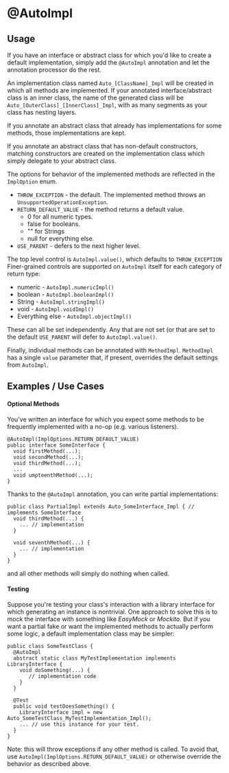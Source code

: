 # @AutoImpl

## Usage
If you have an interface or abstract class for which you'd like to create a default implementation,
simply add the `@AutoImpl` annotation and let the annotation processor do the rest.

An implementation class named `Auto_[ClassName]_Impl` will be created in which all methods are implemented.
If your annotated interface/abstract class is an inner class, the name of the generated class will
be `Auto_[OuterClass]_[InnerClass]_Impl`, with as many segments as your class has nesting layers.

If you annotate an abstract class that already has implementations for some methods, those
 implementations are kept.

If you annotate an abstract class that has non-default constructors, matching constructors are
created on the implementation class which simply delegate to your abstract class.

The options for behavior of the implemented methods are reflected in the
`ImplOption` enum.

* `THROW_EXCEPTION` - the default.  The implemented method throws an `UnsupportedOperationException`.
* `RETURN_DEFAULT_VALUE` - the method returns a default value.
    * 0 for all numeric types.
    * false for booleans.
    * "" for Strings
    * null for everything else.
* `USE_PARENT` - defers to the next higher level.

The top level control is `AutoImpl.value()`, which defaults to `THROW_EXCEPTION`
Finer-grained controls are supported on `AutoImpl` itself
for each category of return type:

  * numeric - `AutoImpl.numericImpl()`
  * boolean - `AutoImpl.booleanImpl()`
  * String - `AutoImpl.stringImpl()`
  * void - `AutoImpl.voidImpl()`
  * Everything else - `AutoImpl.objectImpl()`

These can all be set independently.  Any that are not set (or that are set to the default `USE_PARENT`
will defer to `AutoImpl.value()`.

Finally, individual methods can be annotated with `MethodImpl`.
`MethodImpl` has a single `value` parameter that, if present, overrides the default settings
 from `AutoImpl`.

## Examples / Use Cases
#### Optional Methods
You've written an interface for which you expect some methods to be frequently implemented with a
no-op (e.g. various listeners).

    @AutoImpl(ImplOptions.RETURN_DEFAULT_VALUE)
    public interface SomeInterface {
      void firstMethod(...);
      void secondMethod(...);
      void thirdMethod(...);
      ...
      void umpteenthMethod(...);
    }

Thanks to the `@AutoImpl` annotation, you can write partial implementations:

    public class PartialImpl extends Auto_SomeInterface_Impl { // implements SomeInterface
      void thirdMethod(...) {
        ... // implementation
      }

      void seventhMethod(...) {
        ... // implementation
      }
    }
 
and all other methods will simply do nothing when called.
 
#### Testing
Suppose you're testing your class's interaction with a library interface for which generating an
instance is nontrivial.  One approach to solve this is to mock the interface with something like
*EasyMock* or *Mockito*.  But if you want a partial fake or want the implemented methods to actually 
perform some logic, a default implementation class may be simpler:

    public class SomeTestClass {
      @AutoImpl
      abstract static class MyTestImplementation implements LibraryInterface {
        void doSomething(...) {
           // implementation code
        }
      }
      
      @Test
      public void testDoesSomething() {
        LibraryInterface impl = new Auto_SomeTestClass_MyTestImplementation_Impl();
        ... // use this instance for your test.
      }
    }
Note: this will throw exceptions if any other method is called.  To avoid that, 
use `AutoImpl(ImplOptions.RETURN_DEFAULT_VALUE)` or otherwise override the behavior as described
above.

